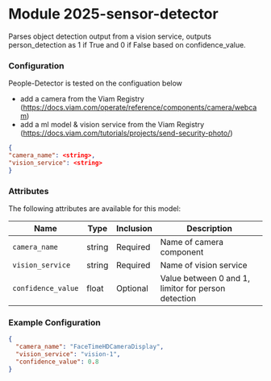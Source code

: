 # Module 2025-sensor-detector 

Parses object detection output from a vision service, outputs person_detection as 1 if True and 0 if False based on confidence_value.

### Configuration

People-Detector is tested on the configuation below
- add a camera from the Viam Registry (https://docs.viam.com/operate/reference/components/camera/webcam)
- add a ml model & vision service from the Viam Registry (https://docs.viam.com/tutorials/projects/send-security-photo/)

```json
{
"camera_name": <string>,
"vision_service": <string>
}
```

### Attributes

The following attributes are available for this model:

| Name          | Type   | Inclusion | Description                |
|---------------|--------|-----------|----------------------------|
| `camera_name` | string  | Required  | Name of camera component |
| `vision_service` | string | Required  | Name of vision service |
| `confidence_value` | float | Optional  | Value between 0 and 1, limitor for person detection |

### Example Configuration

```json
{
  "camera_name": "FaceTimeHDCameraDisplay",
  "vision_service": "vision-1",
  "confidence_value": 0.8
}
```
